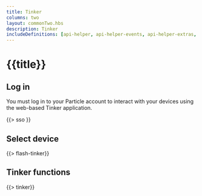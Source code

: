 ```yaml
---
title: Tinker
columns: two
layout: commonTwo.hbs
description: Tinker
includeDefinitions: [api-helper, api-helper-events, api-helper-extras, api-helper-primitives, zip]
---
```


# {{title}}

## Log in

You must log in to your Particle account to interact with your devices using the web-based Tinker application.

{{> sso }}

## Select device

{{> flash-tinker}}

## Tinker functions

{{> tinker}}
